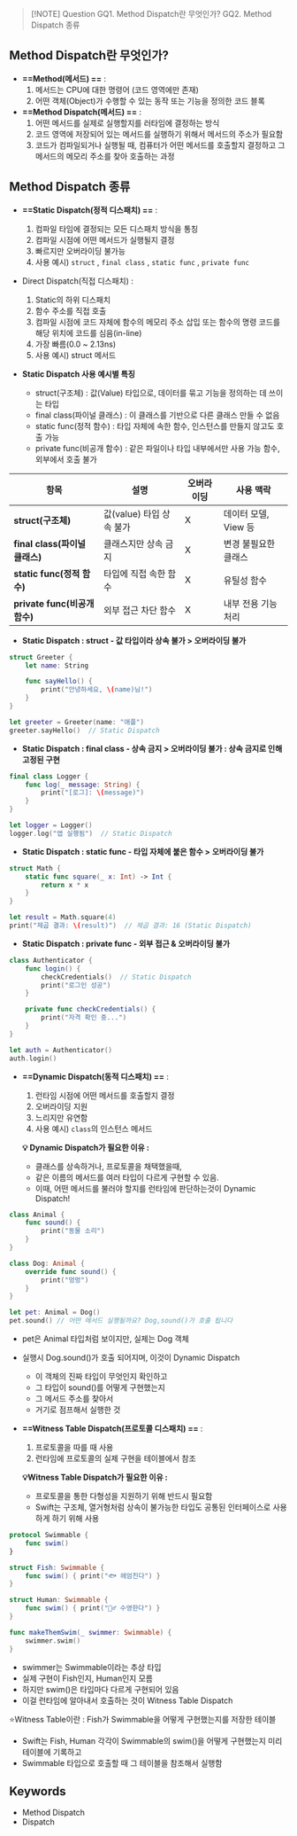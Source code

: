 

> [!NOTE] Question
> GQ1. Method Dispatch란 무엇인가?
>GQ2. Method Dispatch 종류

## Method Dispatch란 무엇인가?

- **==Method(메서드) ==** : 
	1. 메서드는 CPU에 대한 명령어 (코드 영역에만 존재)
	2. 어떤 객체(Object)가 수행할 수 있는 동작 또는 기능을 정의한 코드 블록
- **==Method Dispatch(메서드) ==** : 
	1. 어떤 메서드를 실제로 실행할지를 러타임에 결정하는 방식
	2. 코드 영역에 저장되어 있는 메서드를 실행하기 위해서 메서드의 주소가 필요함
	3. 코드가 컴파일되거나 실행될 때, 컴퓨터가 어떤 메서드를 호출할지 결정하고
	   그 메서드의 메모리 주소를 찾아 호출하는 과정



## Method Dispatch 종류

- **==Static Dispatch(정적 디스패치) ==** : 
	1. 컴파일 타임에 결정되는 모든 디스패치 방식을 통칭
	2. 컴파일 시점에 어떤 메서드가 실행될지 결정
	3. 빠르지만 오버라이딩 불가능
	4. 사용 예시) `struct` , `final class` , `static func` , `private func`
- Direct Dispatch(직접 디스패치) :
	1. Static의 하위 디스패치
	2. 함수 주소를 직접 호출
	3. 컴파일 시점에 코드 자체에 함수의 메모리 주소 삽입 또는 함수의 명령 코드를 해당 위치에 코드를 심음(in-line)
	4. 가장 빠름(0.0 ~ 2.13ns)
	5. 사용 예시) struct 메서드


- **Static Dispatch 사용 예시별 특징**
	- struct(구조체) : 값(Value) 타입으로, 데이터를 묶고 기능을 정의하는 데 쓰이는 타입
	- final class(파이널 클래스) : 이 클래스를 기반으로 다른 클래스 만들 수 없음
	- static func(정적 함수) : 타입 자체에 속한 함수, 인스턴스를 만들지 않고도 호출 가능
	- private func(비공개 함수) : 같은 파일이나 타입 내부에서만 사용 가능 함수, 외부에서 호출 불가

| 항목                   | 설명                | 오버라이딩 | 사용 맥락          |
| -------------------- | ----------------- | ----- | -------------- |
| **struct(구조체)**          | 값(value) 타입 상속 불가 | X     | 데이터 모델, View 등 |
| **final class(파이널 클래스)** | 클래스지만 상속 금지       | X     | 변경 불필요한 클래스    |
| **static func(정적 함수)**   | 타입에 직접 속한 함수      | X     | 유틸성 함수         |
| **private func(비공개 함수)** | 외부 접근 차단 함수       | X     | 내부 전용 기능 처리    |

- **Static Dispatch : struct - 값 타입이라 상속 불가 > 오버라이딩 불가**
```swift
struct Greeter {
    let name: String

    func sayHello() {
        print("안녕하세요, \(name)님!")
    }
}

let greeter = Greeter(name: "애플")
greeter.sayHello()  // Static Dispatch
```
 
- **Static Dispatch : final class - 상속 금지 > 오버라이딩 불가 : 상속 금지로 인해 고정된 구현**
```swift
final class Logger {
    func log(_ message: String) {
        print("[로그]: \(message)")
    }
}

let logger = Logger()
logger.log("앱 실행됨")  // Static Dispatch
```

- **Static Dispatch : static func - 타입 자체에 붙은 함수 > 오버라이딩 불가**
```swift
struct Math {
    static func square(_ x: Int) -> Int {
        return x * x
    }
}

let result = Math.square(4)
print("제곱 결과: \(result)")  // 제곱 결과: 16 (Static Dispatch)

```

- **Static Dispatch : private func - 외부 접근 & 오버라이딩 불가** 
```swift
class Authenticator {
    func login() {
        checkCredentials()  // Static Dispatch
        print("로그인 성공")
    }

    private func checkCredentials() {
        print("자격 확인 중...")
    }
}

let auth = Authenticator()
auth.login()

```


 - **==Dynamic Dispatch(동적 디스패치) ==** : 
	1. 런타임 시점에 어떤 메서드를 호출할지 결정
	2. 오버라이딩 지원
	3. 느리지만 유연함
	4. 사용 예시) `class`의 인스턴스 메서드
	
	**💡 Dynamic Dispatch가 필요한 이유 :**
	- 클래스를 상속하거나, 프로토콜을 채택했을때,
	- 같은 이름의 메서드를 여러 타입이 다르게 구현할 수 있음.
	- 이때, 어떤 메서드를 불러야 할지를 런타임에 판단하는것이 Dynamic Dispatch!
```swift
class Animal {
    func sound() {
        print("동물 소리")
    }
}

class Dog: Animal {
    override func sound() {
        print("멍멍")
    }
}

let pet: Animal = Dog()
pet.sound() // 어떤 메서드 실행될까요? Dog,sound()가 호출 됩니다

```
- pet은 Animal 타입처럼 보이지만, 실제는 Dog 객체
- 실행시 Dog.sound()가 호출 되어지며, 이것이 Dynamic Dispatch
	- 이 객체의 진짜 타입이 무엇인지 확인하고
	- 그 타입이 sound()를 어떻게 구현했는지
	- 그 메서드 주소를 찾아서
	- 거기로 점프해서 실행한 것


- **==Witness Table Dispatch(프로토콜 디스패치) ==** : 
	1. 프로토콜을 따를 때 사용
	2. 런타임에 프로토콜의 실제 구현을 테이블에서 참조
	
	**💡Witness Table Dispatch가 필요한 이유 :**
	- 프로토콜을 통한 다형성을 지원하기 위해 반드시 필요함
	- Swift는 구조체, 열거형처럼 상속이 불가능한 타입도 공통된 인터페이스로 사용하게 하기 위해 사용
```swift
protocol Swimmable {
    func swim()
}

struct Fish: Swimmable {
    func swim() { print("🐟 헤엄친다") }
}

struct Human: Swimmable {
    func swim() { print("🏊‍♂️ 수영한다") }
}

```
```swift
func makeThemSwim(_ swimmer: Swimmable) {
    swimmer.swim()
}
```
- swimmer는 Swimmable이라는 추상 타입
- 실제 구현이 Fish인지, Human인지 모름
- 하지만 swim()은 타입마다 다르게 구현되어 있음
- 이걸 런타임에 알아내서 호출하는 것이 Witness Table Dispatch

⭐️Witness Table이란 : Fish가 Swimmable을 어떻게 구현했는지를 저장한 테이블
- Swift는 Fish, Human 각각이 Swimmable의 swim()을 어떻게 구현했는지 미리 테이블에 기록하고
- Swimmable 타입으로 호출할 때 그 테이블을 참조해서 실행함

## Keywords
- Method Dispatch
- Dispatch